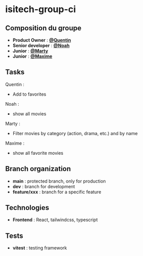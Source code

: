 # isitech-group-ci

## Composition du groupe

- **Product Owner** : [**@Quentin**](https://github.com/Quentin-Cheron)
- **Senior developer** : [**@Noah**](https://github.com/noahmartoia)
- **Junior** : [**@Marty**](https://github.com/Marty2R)
- **Junior** : [**@Maxime**](https://github.com/clmaxime)

## Tasks

Quentin :

- Add to favorites

Noah :

- show all movies

Marty :

- Filter movies by category (action, drama, etc.) and by name

Maxime :

- show all favorite movies

## Branch organization

- **main** : protected branch, only for production
- **dev** : branch for development
- **feature/xxx** : branch for a specific feature

## Technologies

- **Frontend** : React, tailwindcss, typescript

## Tests

- **vitest** : testing framework
